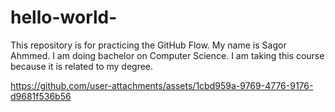 # hello-world-
This repository is for practicing the GitHub Flow.
My name is Sagor Ahmmed. I am doing bachelor on Computer Science. I am taking this course because it is related to my degree.

https://github.com/user-attachments/assets/1cbd959a-9769-4776-9176-d9681f536b56

